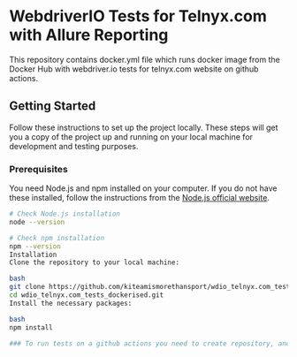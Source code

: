 # WebdriverIO Tests for Telnyx.com with Allure Reporting

This repository contains docker.yml file which runs docker image from the Docker Hub with webdriver.io tests for telnyx.com website on github actions.

## Getting Started

Follow these instructions to set up the project locally. These steps will get you a copy of the project up and running on your local machine for development and testing purposes.

### Prerequisites

You need Node.js and npm installed on your computer. If you do not have these installed, follow the instructions from the [Node.js official website](https://nodejs.org/).

```bash
# Check Node.js installation
node --version

# Check npm installation
npm --version
Installation
Clone the repository to your local machine:

bash
git clone https://github.com/kiteamismorethansport/wdio_telnyx.com_tests_dockerised.git
cd wdio_telnyx.com_tests_dockerised.git
Install the necessary packages:

bash
npm install

### To run tests on a github actions you need to create repository, and to push this project to your newly created repository. Github actions will start the flow, and the tests will be running.